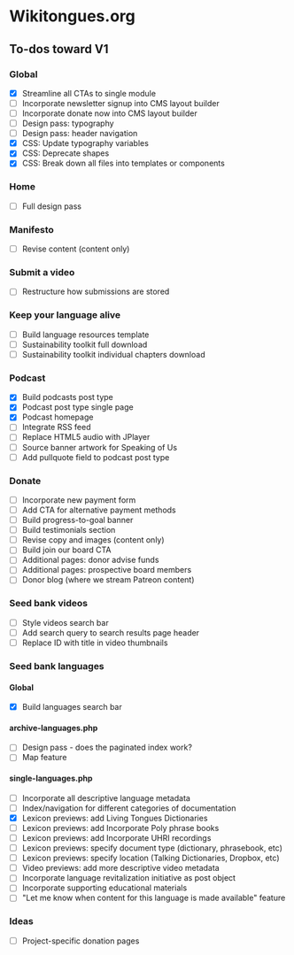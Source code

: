 # Wikitongues.org

## To-dos toward V1

### Global
- [x] Streamline all CTAs to single module
- [ ] Incorporate newsletter signup into CMS layout builder
- [ ] Incorporate donate now into CMS layout builder
- [ ] Design pass: typography
- [ ] Design pass: header navigation
- [x] CSS: Update typography variables 
- [x] CSS: Deprecate shapes
- [x] CSS: Break down all files into templates or components 

### Home
- [ ] Full design pass

### Manifesto
- [ ] Revise content (content only)

### Submit a video
- [ ] Restructure how submissions are stored

### Keep your language alive
- [ ] Build language resources template
- [ ] Sustainability toolkit full download
- [ ] Sustainability toolkit individual chapters download

### Podcast
- [x] Build podcasts post type
- [x] Podcast post type single page
- [x] Podcast homepage
- [ ] Integrate RSS feed
- [ ] Replace HTML5 audio with JPlayer
- [ ] Source banner artwork for Speaking of Us
- [ ] Add pullquote field to podcast post type

### Donate
- [ ] Incorporate new payment form
- [ ] Add CTA for alternative payment methods
- [ ] Build progress-to-goal banner
- [ ] Build testimonials section
- [ ] Revise copy and images (content only)
- [ ] Build join our board CTA
- [ ] Additional pages: donor advise funds
- [ ] Additional pages: prospective board members
- [ ] Donor blog (where we stream Patreon content)

### Seed bank videos
- [ ] Style videos search bar
- [ ] Add search query to search results page header
- [ ] Replace ID with title in video thumbnails

### Seed bank languages

#### Global
- [x] Build languages search bar

#### archive-languages.php
- [ ] Design pass - does the paginated index work?
- [ ] Map feature

#### single-languages.php
- [ ] Incorporate all descriptive language metadata
- [ ] Index/navigation for different categories of documentation
- [x] Lexicon previews: add Living Tongues Dictionaries
- [ ] Lexicon previews: add Incorporate Poly phrase books
- [ ] Lexicon previews: add Incorporate UHRI recordings
- [ ] Lexicon previews: specify document type (dictionary, phrasebook, etc)
- [ ] Lexicon previews: specify location (Talking Dictionaries, Dropbox, etc)
- [ ] Video previews: add more descriptive video metadata
- [ ] Incorporate language revitalization initiative as post object
- [ ] Incorporate supporting educational materials
- [ ] "Let me know when content for this language is made available" feature

### Ideas
- [ ] Project-specific donation pages